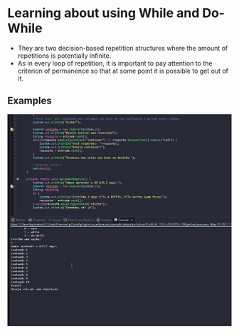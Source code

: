 # Learning about using While and Do-While

- They are two decision-based repetition structures where the amount of repetitions is potentially infinite.
- As in every loop of repetition, it is important to pay attention to the criterion of permanence so that at some point it is possible to get out of it.

## Examples 

![Exemplo](./img/exemplo.gif)
